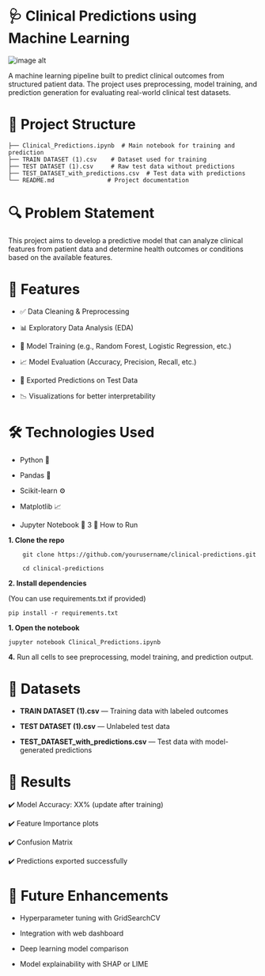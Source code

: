 
# 🩺 Clinical Predictions using Machine Learning
![image alt]()

A machine learning pipeline built to predict clinical outcomes from structured patient data. The project uses preprocessing, model training, and prediction generation for evaluating real-world clinical test datasets.
#   📁 Project Structure
    ├── Clinical_Predictions.ipynb  # Main notebook for training and prediction
    ├── TRAIN DATASET (1).csv    # Dataset used for training
    ├── TEST DATASET (1).csv     # Raw test data without predictions
    ├── TEST_DATASET_with_predictions.csv  # Test data with predictions
    └── README.md               # Project documentation
#   🔍 Problem Statement

This project aims to develop a predictive model that can analyze clinical features from patient data and determine health outcomes or conditions based on the available features.
#   🧠 Features

-   ✅ Data Cleaning & Preprocessing

-   📊 Exploratory Data Analysis (EDA)

-   🤖 Model Training (e.g., Random Forest, Logistic Regression, etc.)

-   📈 Model Evaluation (Accuracy, Precision, Recall, etc.)

-   📁 Exported Predictions on Test Data

-   📉 Visualizations for better interpretability
#   🛠️ Technologies Used

-   Python 🐍

-   Pandas 🐼

-   Scikit-learn ⚙️

-   Matplotlib 📈

-   Jupyter Notebook 📒
3   🚀 How to Run

**1.  Clone the repo**

        git clone https://github.com/yourusername/clinical-predictions.git

        cd clinical-predictions
**2.  Install dependencies**

 (You can use requirements.txt if provided)      

    pip install -r requirements.txt
**1.  Open the notebook**

    jupyter notebook Clinical_Predictions.ipynb
**4.**  Run all cells to see preprocessing, model training, and prediction output.    

#   📂 Datasets

-   **TRAIN DATASET (1).csv** — Training data with labeled outcomes

-   **TEST DATASET (1).csv** — Unlabeled test data

-   **TEST_DATASET_with_predictions.csv** — Test data with model-generated predictions

#   📌 Results

✔️ Model Accuracy: XX% (update after training)

✔️ Feature Importance plots

  ✔️ Confusion Matrix

   ✔️ Predictions exported successfully

#   🧾 Future Enhancements

-   Hyperparameter tuning with GridSearchCV

-   Integration with web dashboard

-   Deep learning model comparison

-   Model explainability with SHAP or LIME


